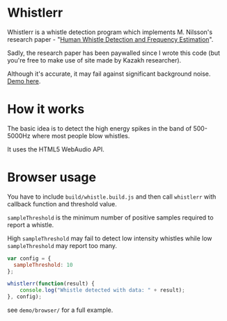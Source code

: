 Whistlerr
=========

Whistlerr is a whistle detection program which implements M. Nilsson's research paper - "[Human Whistle Detection and Frequency Estimation][1]".

Sadly, the research paper has been paywalled since I wrote this code (but you're free to make use of site made by Kazakh researcher). 

Although it's accurate, it may fail against significant background noise. [Demo here][2].


How it works
=============

The basic idea is to detect the high energy spikes in the band of 500-5000Hz where most people blow whistles.

It uses the HTML5 WebAudio API. 


Browser usage
===========

You have to include `build/whistle.build.js` and then call `whistlerr` with callback function and threshold value. 

`sampleThreshold` is the minimum number of positive samples required to report a whistle.

High `sampleThreshold` may fail to detect low intensity whistles while low `sampleThreshold` may report too many.

```javascript
var config = {
  sampleThreshold: 10
};

whistlerr(function(result) {
	console.log("Whistle detected with data: " + result);
}, config);
```

see `demo/browser/` for a full example.



[1]: https://www.diva-portal.org/smash/get/diva2:836227/FULLTEXT01.pdf
[2]: http://shubhamjain.github.io/whistlerr/
